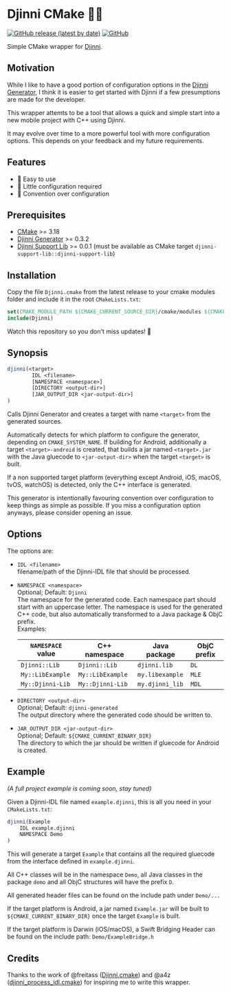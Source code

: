 # Djinni CMake 🧞‍♂️

[![GitHub release (latest by date)](https://img.shields.io/github/v/release/jothepro/djinni-cmake)](https://github.com/jothepro/djinni-cmake/releases/latest)
[![GitHub](https://img.shields.io/github/license/jothepro/djinni-cmake)](https://github.com/jothepro/djinni-cmake/blob/main/LICENSE)

Simple CMake wrapper for [Djinni](https://djinni.xlcpp.dev/).

## Motivation

While I like to have a good portion of configuration options in the [Djinni Generator](https://github.com/cross-language-cpp/djinni-generator), 
I think it is easier to get started with Djinni if a few presumptions are made for the developer.

This wrapper attemts to be a tool that allows a quick and simple start into a new mobile project with C++ using Djinni.

It may evolve over time to a more powerful tool with more configuration options. This depends on your feedback and my future requirements.

## Features

- 🎯 Easy to use
- 🧶 Little configuration required
- 🧩 Convention over configuration

## Prerequisites

- [CMake](https://cmake.org/) >= 3.18
- [Djinni Generator](https://github.com/cross-language-cpp/djinni-generator) >= 0.3.2
- [Djinni Support Lib](https://github.com/cross-language-cpp/djinni-support-lib) >= 0.0.1 (must be available as CMake target `djinni-support-lib::djinni-support-lib`)

## Installation

Copy the file `Djinni.cmake` from the latest release to your cmake modules folder and include it in the root `CMakeLists.txt`:

```cmake
set(CMAKE_MODULE_PATH ${CMAKE_CURRENT_SOURCE_DIR}/cmake/modules ${CMAKE_MODULE_PATH})
include(Djinni)
```

Watch this repository so you don't miss updates! 🔔

## Synopsis

```cmake
djinni(<target> 
        IDL <filename>
        [NAMESPACE <namespace>]
        [DIRECTORY <output-dir>]
        [JAR_OUTPUT_DIR <jar-output-dir>]
)
```

Calls Djinni Generator and creates a target with name `<target>` from the generated sources.

Automatically detects for which platform to configure the generator, depending on `CMAKE_SYSTEM_NAME`.
If building for Android, additionally a target `<target>-android` is created, that builds a jar named `<target>.jar` with the Java gluecode to `<jar-output-dir>` 
when the target `<target>` is built.

If a non supported target platform (everything except Android, iOS, macOS, tvOS, watchOS) is detected, only the C++ interface is generated.

This generator is intentionally favouring convention over configuration to keep things as simple as possible.
If you miss a configuration option anyways, please consider opening an issue.

## Options

The options are:

- `IDL <filename>`<br>
  filename/path of the Djinni-IDL file that should be processed.
- `NAMESPACE <namespace>`<br>
  Optional; Default: `Djinni`<br>
  The namespace for the generated code. Each namespace part should start with an uppercase letter.
  The namespace is used for the generated C++ code, but also automatically transformed to a Java package & ObjC prefix.<br>
  Examples:
  
  | `NAMESPACE` value | C++ namespace          | Java package           | ObjC prefix |
  | ----------------- | ---------------------- | ---------------------- | ------------|
  | `Djinni::Lib`     | `Djinni::Lib`          | `djinni.lib`           | `DL`        |
  | `My::LibExample`| `My::LibExample`         | `my.libexample`        | `MLE`       |
  | `My::Djinni-Lib`  | `My::Djinni-Lib`       | `my.djinni_lib`        | `MDL`       |
- `DIRECTORY <output-dir>`<br>
  Optional; Default: `djinni-generated`<br>
  The output directory where the generated code should be written to.
- `JAR_OUTPUT_DIR <jar-output-dir>`<br>
  Optional; Default: `${CMAKE_CURRENT_BINARY_DIR}`<br>
  The directory to which the jar should be written if gluecode for Android is created.

## Example

*(A full project example is coming soon, stay tuned)*

Given a Djinni-IDL file named `example.djinni`, this is all you need in your `CMakeLists.txt`:

```cmake
djinni(Example
    IDL example.djinni
    NAMESPACE Demo
)
```

This will generate a target `Example` that contains all the required gluecode from the interface defined in `example.djinni`.

All C++ classes will be in the namespace `Demo`, all Java classes in the package `demo` and all ObjC structures will have the prefix `D`.

All generated header files can be found on the include path under `Demo/...`

If the target platform is Android, a jar named `Example.jar` will be built to `${CMAKE_CURRENT_BINARY_DIR}` once the target `Example` is built.

If the target platform is Darwin (iOS/macOS), a Swift Bridging Header can be found on the include path: `Demo/ExampleBridge.h`

## Credits

Thanks to the work of @freitass ([Djinni.cmake](https://github.com/cross-language-cpp/djinni-support-lib/blob/main/test-suite/Djinni.cmake)) and @a4z ([djinni_process_idl.cmake](https://github.com/cross-language-cpp/djinni-example-cc/blob/main/cmake/djinni_process_idl.cmake))
for inspiring me to write this wrapper.
